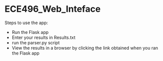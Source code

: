 # ECE496_Web_Inteface
Steps to use the app:
- Run the Flask app
- Enter your results in Results.txt
- run the parser.py script
- View the results in a browser by clicking the link obtained when you ran the Flask app
